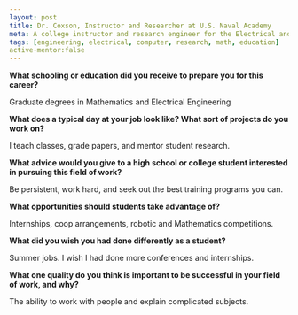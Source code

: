 ```yaml
---
layout: post
title: Dr. Coxson, Instructor and Researcher at U.S. Naval Academy
meta: A college instructor and research engineer for the Electrical and Computer Engineering Department of the U.S. Naval Academy
tags: [engineering, electrical, computer, research, math, education]
active-mentor:false
---
```


**What schooling or education did you receive to prepare you for this career?**

Graduate degrees in Mathematics and Electrical Engineering

**What does a typical day at your job look like? What sort of projects do you work on?**

I teach classes, grade papers, and mentor student research.

**What advice would you give to a high school or college student interested in pursuing this field of work?**

Be persistent, work hard, and seek out the best training programs you can.

**What opportunities should students take advantage of?**

Internships, coop arrangements, robotic and Mathematics competitions.

**What did you wish you had done differently as a student?**

Summer jobs.  I wish I had done more conferences and internships.

**What one quality do you think is important to be successful in your field of work, and why?**

The ability to work with people and explain complicated subjects.
